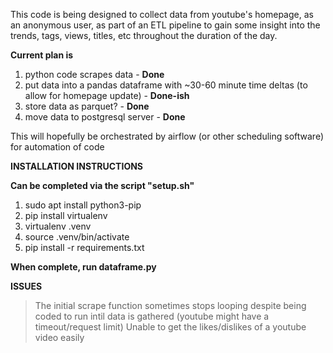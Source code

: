 This code is being designed to collect data from youtube's homepage, as an anonymous user, as part of an ETL pipeline to
gain some insight into the trends, tags, views, titles, etc throughout the duration of the day.


**Current plan is**
1) python code scrapes data - **Done**
2) put data into a pandas dataframe with ~30-60 minute time deltas (to allow for homepage update) - **Done-ish**
3) store data as parquet? - **Done**
4) move data to postgresql server - **Done**

This will hopefully be orchestrated by airflow (or other scheduling software) for automation of code



**INSTALLATION INSTRUCTIONS**

**Can be completed via the script "setup.sh"**
1) sudo apt install python3-pip
2) pip install virtualenv
3) virtualenv .venv 
4) source .venv/bin/activate
4) pip install -r requirements.txt


**When complete, run dataframe.py**



**ISSUES**
>The initial scrape function sometimes stops looping despite being coded to run intil data is gathered (youtube might have a timeout/request limit)
>Unable to get the likes/dislikes of a youtube video easily 


